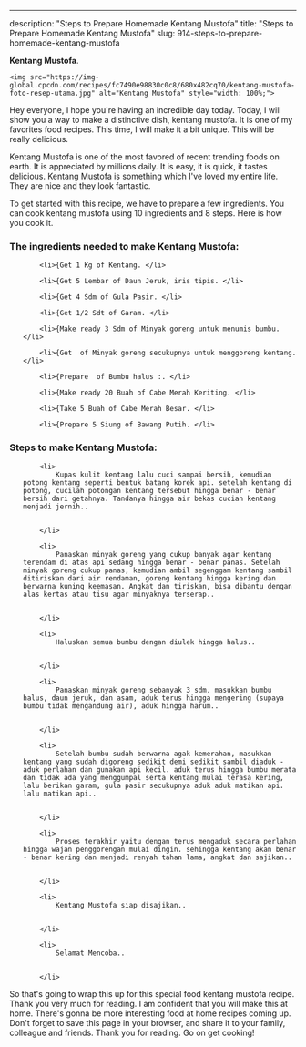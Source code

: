---
description: "Steps to Prepare Homemade Kentang Mustofa"
title: "Steps to Prepare Homemade Kentang Mustofa"
slug: 914-steps-to-prepare-homemade-kentang-mustofa

<p>
	<strong>Kentang Mustofa</strong>. 
	
</p>
<p>
	
	<img src="https://img-global.cpcdn.com/recipes/fc7490e98830c0c8/680x482cq70/kentang-mustofa-foto-resep-utama.jpg" alt="Kentang Mustofa" style="width: 100%;">
	
	
</p>
<p>
	Hey everyone, I hope you're having an incredible day today. Today, I will show you a way to make a distinctive dish, kentang mustofa. It is one of my favorites food recipes. This time, I will make it a bit unique. This will be really delicious.
</p>
	
<p>
	Kentang Mustofa is one of the most favored of recent trending foods on earth. It is appreciated by millions daily. It is easy, it is quick, it tastes delicious. Kentang Mustofa is something which I've loved my entire life. They are nice and they look fantastic.
</p>
<p>
	
</p>

<p>
To get started with this recipe, we have to prepare a few ingredients. You can cook kentang mustofa using 10 ingredients and 8 steps. Here is how you cook it.
</p>

<h3>The ingredients needed to make Kentang Mustofa:</h3>

<ol>
	
		<li>{Get 1 Kg of Kentang. </li>
	
		<li>{Get 5 Lembar of Daun Jeruk, iris tipis. </li>
	
		<li>{Get 4 Sdm of Gula Pasir. </li>
	
		<li>{Get 1/2 Sdt of Garam. </li>
	
		<li>{Make ready 3 Sdm of Minyak goreng untuk menumis bumbu. </li>
	
		<li>{Get  of Minyak goreng secukupnya untuk menggoreng kentang. </li>
	
		<li>{Prepare  of Bumbu halus :. </li>
	
		<li>{Make ready 20 Buah of Cabe Merah Keriting. </li>
	
		<li>{Take 5 Buah of Cabe Merah Besar. </li>
	
		<li>{Prepare 5 Siung of Bawang Putih. </li>
	
</ol>
<p>
	
</p>

<h3>Steps to make Kentang Mustofa:</h3>

<ol>
	
		<li>
			Kupas kulit kentang lalu cuci sampai bersih, kemudian potong kentang seperti bentuk batang korek api. setelah kentang di potong, cucilah potongan kentang tersebut hingga benar - benar bersih dari getahnya. Tandanya hingga air bekas cucian kentang menjadi jernih..
			
			
		</li>
	
		<li>
			Panaskan minyak goreng yang cukup banyak agar kentang terendam di atas api sedang hingga benar - benar panas. Setelah minyak goreng cukup panas, kemudian ambil segenggam kentang sambil ditiriskan dari air rendaman, goreng kentang hingga kering dan berwarna kuning keemasan. Angkat dan tiriskan, bisa dibantu dengan alas kertas atau tisu agar minyaknya terserap..
			
			
		</li>
	
		<li>
			Haluskan semua bumbu dengan diulek hingga halus..
			
			
		</li>
	
		<li>
			Panaskan minyak goreng sebanyak 3 sdm, masukkan bumbu halus, daun jeruk, dan asam, aduk terus hingga mengering (supaya bumbu tidak mengandung air), aduk hingga harum..
			
			
		</li>
	
		<li>
			Setelah bumbu sudah berwarna agak kemerahan, masukkan kentang yang sudah digoreng sedikit demi sedikit sambil diaduk - aduk perlahan dan gunakan api kecil. aduk terus hingga bumbu merata dan tidak ada yang menggumpal serta kentang mulai terasa kering, lalu berikan garam, gula pasir secukupnya aduk aduk matikan api. lalu matikan api..
			
			
		</li>
	
		<li>
			Proses terakhir yaitu dengan terus mengaduk secara perlahan hingga wajan penggorengan mulai dingin. sehingga kentang akan benar - benar kering dan menjadi renyah tahan lama, angkat dan sajikan..
			
			
		</li>
	
		<li>
			Kentang Mustofa siap disajikan..
			
			
		</li>
	
		<li>
			Selamat Mencoba..
			
			
		</li>
	
</ol>

<p>
	
</p>

<p>
	So that's going to wrap this up for this special food kentang mustofa recipe. Thank you very much for reading. I am confident that you will make this at home. There's gonna be more interesting food at home recipes coming up. Don't forget to save this page in your browser, and share it to your family, colleague and friends. Thank you for reading. Go on get cooking!
</p>
